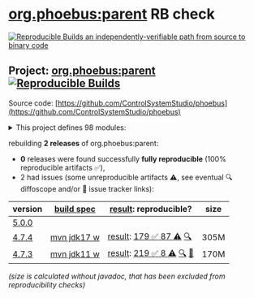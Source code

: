 [org.phoebus:parent](https://central.sonatype.com/artifact/org.phoebus/parent/versions) RB check
=======

[![Reproducible Builds](https://reproducible-builds.org/images/logos/rb.svg) an independently-verifiable path from source to binary code](https://reproducible-builds.org/)

## Project: [org.phoebus:parent](https://central.sonatype.com/artifact/org.phoebus/parent/versions) [![Reproducible Builds](https://img.shields.io/endpoint?url=https://raw.githubusercontent.com/jvm-repo-rebuild/reproducible-central/master/content/org/phoebus/badge.json)](https://github.com/jvm-repo-rebuild/reproducible-central/blob/master/content/org/phoebus/README.md)

Source code: [https://github.com/ControlSystemStudio/phoebus](https://github.com/ControlSystemStudio/phoebus)

<details><summary>This project defines 98 modules:</summary>

* [org.phoebus:app](https://central.sonatype.com/artifact/org.phoebus/app/overview)
* [org.phoebus:app-3d-viewer](https://central.sonatype.com/artifact/org.phoebus/app-3d-viewer/overview)
* [org.phoebus:app-alarm](https://central.sonatype.com/artifact/org.phoebus/app-alarm/overview)
* [org.phoebus:app-alarm-audio-annunciator](https://central.sonatype.com/artifact/org.phoebus/app-alarm-audio-annunciator/overview)
* [org.phoebus:app-alarm-datasouce](https://central.sonatype.com/artifact/org.phoebus/app-alarm-datasouce/overview)
* [org.phoebus:app-alarm-freetts-annunciator](https://central.sonatype.com/artifact/org.phoebus/app-alarm-freetts-annunciator/overview)
* [org.phoebus:app-alarm-logging-ui](https://central.sonatype.com/artifact/org.phoebus/app-alarm-logging-ui/overview)
* [org.phoebus:app-alarm-model](https://central.sonatype.com/artifact/org.phoebus/app-alarm-model/overview)
* [org.phoebus:app-alarm-ui](https://central.sonatype.com/artifact/org.phoebus/app-alarm-ui/overview)
* [org.phoebus:app-channel](https://central.sonatype.com/artifact/org.phoebus/app-channel/overview)
* [org.phoebus:app-channel-channelfinder](https://central.sonatype.com/artifact/org.phoebus/app-channel-channelfinder/overview)
* [org.phoebus:app-channel-utility](https://central.sonatype.com/artifact/org.phoebus/app-channel-utility/overview)
* [org.phoebus:app-channel-views](https://central.sonatype.com/artifact/org.phoebus/app-channel-views/overview)
* [org.phoebus:app-console](https://central.sonatype.com/artifact/org.phoebus/app-console/overview)
* [org.phoebus:app-credentials-management](https://central.sonatype.com/artifact/org.phoebus/app-credentials-management/overview)
* [org.phoebus:app-databrowser](https://central.sonatype.com/artifact/org.phoebus/app-databrowser/overview)
* [org.phoebus:app-databrowser-json](https://central.sonatype.com/artifact/org.phoebus/app-databrowser-json/overview)
* [org.phoebus:app-databrowser-timescale](https://central.sonatype.com/artifact/org.phoebus/app-databrowser-timescale/overview)
* [org.phoebus:app-diag](https://central.sonatype.com/artifact/org.phoebus/app-diag/overview)
* [org.phoebus:app-display](https://central.sonatype.com/artifact/org.phoebus/app-display/overview)
* [org.phoebus:app-display-actions](https://central.sonatype.com/artifact/org.phoebus/app-display-actions/overview)
* [org.phoebus:app-display-adapters](https://central.sonatype.com/artifact/org.phoebus/app-display-adapters/overview)
* [org.phoebus:app-display-convert-edm](https://central.sonatype.com/artifact/org.phoebus/app-display-convert-edm/overview)
* [org.phoebus:app-display-convert-medm](https://central.sonatype.com/artifact/org.phoebus/app-display-convert-medm/overview)
* [org.phoebus:app-display-editor](https://central.sonatype.com/artifact/org.phoebus/app-display-editor/overview)
* [org.phoebus:app-display-fonts](https://central.sonatype.com/artifact/org.phoebus/app-display-fonts/overview)
* [org.phoebus:app-display-linearmeter](https://central.sonatype.com/artifact/org.phoebus/app-display-linearmeter/overview)
* [org.phoebus:app-display-model](https://central.sonatype.com/artifact/org.phoebus/app-display-model/overview)
* [org.phoebus:app-display-navigation](https://central.sonatype.com/artifact/org.phoebus/app-display-navigation/overview)
* [org.phoebus:app-display-representation](https://central.sonatype.com/artifact/org.phoebus/app-display-representation/overview)
* [org.phoebus:app-display-representation-javafx](https://central.sonatype.com/artifact/org.phoebus/app-display-representation-javafx/overview)
* [org.phoebus:app-display-runtime](https://central.sonatype.com/artifact/org.phoebus/app-display-runtime/overview)
* [org.phoebus:app-display-thumbwheel](https://central.sonatype.com/artifact/org.phoebus/app-display-thumbwheel/overview)
* [org.phoebus:app-email](https://central.sonatype.com/artifact/org.phoebus/app-email/overview)
* [org.phoebus:app-email-ui](https://central.sonatype.com/artifact/org.phoebus/app-email-ui/overview)
* [org.phoebus:app-errlog](https://central.sonatype.com/artifact/org.phoebus/app-errlog/overview)
* [org.phoebus:app-eslog](https://central.sonatype.com/artifact/org.phoebus/app-eslog/overview)
* [org.phoebus:app-filebrowser](https://central.sonatype.com/artifact/org.phoebus/app-filebrowser/overview)
* [org.phoebus:app-imageviewer](https://central.sonatype.com/artifact/org.phoebus/app-imageviewer/overview)
* [org.phoebus:app-log-configuration](https://central.sonatype.com/artifact/org.phoebus/app-log-configuration/overview)
* [org.phoebus:app-logbook](https://central.sonatype.com/artifact/org.phoebus/app-logbook/overview)
* [org.phoebus:app-logbook-elog](https://central.sonatype.com/artifact/org.phoebus/app-logbook-elog/overview)
* [org.phoebus:app-logbook-inmemory](https://central.sonatype.com/artifact/org.phoebus/app-logbook-inmemory/overview)
* [org.phoebus:app-logbook-olog](https://central.sonatype.com/artifact/org.phoebus/app-logbook-olog/overview)
* [org.phoebus:app-logbook-olog-client](https://central.sonatype.com/artifact/org.phoebus/app-logbook-olog-client/overview)
* [org.phoebus:app-logbook-olog-client-es](https://central.sonatype.com/artifact/org.phoebus/app-logbook-olog-client-es/overview)
* [org.phoebus:app-logbook-olog-ui](https://central.sonatype.com/artifact/org.phoebus/app-logbook-olog-ui/overview)
* [org.phoebus:app-logbook-ui](https://central.sonatype.com/artifact/org.phoebus/app-logbook-ui/overview)
* [org.phoebus:app-pace](https://central.sonatype.com/artifact/org.phoebus/app-pace/overview)
* [org.phoebus:app-perfmon](https://central.sonatype.com/artifact/org.phoebus/app-perfmon/overview)
* [org.phoebus:app-probe](https://central.sonatype.com/artifact/org.phoebus/app-probe/overview)
* [org.phoebus:app-pvtable](https://central.sonatype.com/artifact/org.phoebus/app-pvtable/overview)
* [org.phoebus:app-pvtree](https://central.sonatype.com/artifact/org.phoebus/app-pvtree/overview)
* [org.phoebus:app-rtplot](https://central.sonatype.com/artifact/org.phoebus/app-rtplot/overview)
* [org.phoebus:app-save-and-restore](https://central.sonatype.com/artifact/org.phoebus/app-save-and-restore/overview)
* [org.phoebus:app-scan](https://central.sonatype.com/artifact/org.phoebus/app-scan/overview)
* [org.phoebus:app-scan-client](https://central.sonatype.com/artifact/org.phoebus/app-scan-client/overview)
* [org.phoebus:app-scan-model](https://central.sonatype.com/artifact/org.phoebus/app-scan-model/overview)
* [org.phoebus:app-scan-ui](https://central.sonatype.com/artifact/org.phoebus/app-scan-ui/overview)
* [org.phoebus:app-trends](https://central.sonatype.com/artifact/org.phoebus/app-trends/overview)
* [org.phoebus:app-trends-archive-datasource](https://central.sonatype.com/artifact/org.phoebus/app-trends-archive-datasource/overview)
* [org.phoebus:app-trends-archive-reader](https://central.sonatype.com/artifact/org.phoebus/app-trends-archive-reader/overview)
* [org.phoebus:app-trends-rich-adapters](https://central.sonatype.com/artifact/org.phoebus/app-trends-rich-adapters/overview)
* [org.phoebus:app-trends-simple-adapters](https://central.sonatype.com/artifact/org.phoebus/app-trends-simple-adapters/overview)
* [org.phoebus:app-update](https://central.sonatype.com/artifact/org.phoebus/app-update/overview)
* [org.phoebus:app-utility](https://central.sonatype.com/artifact/org.phoebus/app-utility/overview)
* [org.phoebus:app-utility-preference-manager](https://central.sonatype.com/artifact/org.phoebus/app-utility-preference-manager/overview)
* [org.phoebus:core](https://central.sonatype.com/artifact/org.phoebus/core/overview)
* [org.phoebus:core-email](https://central.sonatype.com/artifact/org.phoebus/core-email/overview)
* [org.phoebus:core-formula](https://central.sonatype.com/artifact/org.phoebus/core-formula/overview)
* [org.phoebus:core-framework](https://central.sonatype.com/artifact/org.phoebus/core-framework/overview)
* [org.phoebus:core-launcher](https://central.sonatype.com/artifact/org.phoebus/core-launcher/overview)
* [org.phoebus:core-logbook](https://central.sonatype.com/artifact/org.phoebus/core-logbook/overview)
* [org.phoebus:core-pv](https://central.sonatype.com/artifact/org.phoebus/core-pv/overview)
* [org.phoebus:core-pv-ca](https://central.sonatype.com/artifact/org.phoebus/core-pv-ca/overview)
* [org.phoebus:core-pv-jackie](https://central.sonatype.com/artifact/org.phoebus/core-pv-jackie/overview)
* [org.phoebus:core-pv-mqtt](https://central.sonatype.com/artifact/org.phoebus/core-pv-mqtt/overview)
* [org.phoebus:core-pv-opva](https://central.sonatype.com/artifact/org.phoebus/core-pv-opva/overview)
* [org.phoebus:core-pv-pva](https://central.sonatype.com/artifact/org.phoebus/core-pv-pva/overview)
* [org.phoebus:core-pv-tango](https://central.sonatype.com/artifact/org.phoebus/core-pv-tango/overview)
* [org.phoebus:core-pva](https://central.sonatype.com/artifact/org.phoebus/core-pva/overview)
* [org.phoebus:core-security](https://central.sonatype.com/artifact/org.phoebus/core-security/overview)
* [org.phoebus:core-types](https://central.sonatype.com/artifact/org.phoebus/core-types/overview)
* [org.phoebus:core-ui](https://central.sonatype.com/artifact/org.phoebus/core-ui/overview)
* [org.phoebus:core-util](https://central.sonatype.com/artifact/org.phoebus/core-util/overview)
* [org.phoebus:core-vtype](https://central.sonatype.com/artifact/org.phoebus/core-vtype/overview)
* [org.phoebus:dependencies](https://central.sonatype.com/artifact/org.phoebus/dependencies/overview)
* [org.phoebus:install-jars](https://central.sonatype.com/artifact/org.phoebus/install-jars/overview)
* [org.phoebus:parent](https://central.sonatype.com/artifact/org.phoebus/parent/overview)
* [org.phoebus:phoebus-target](https://central.sonatype.com/artifact/org.phoebus/phoebus-target/overview)
* [org.phoebus:save-and-restore](https://central.sonatype.com/artifact/org.phoebus/save-and-restore/overview)
* [org.phoebus:save-and-restore-logging](https://central.sonatype.com/artifact/org.phoebus/save-and-restore-logging/overview)
* [org.phoebus:save-and-restore-model](https://central.sonatype.com/artifact/org.phoebus/save-and-restore-model/overview)
* [org.phoebus:save-and-restore-util](https://central.sonatype.com/artifact/org.phoebus/save-and-restore-util/overview)
* [org.phoebus:service-alarm-config-logger](https://central.sonatype.com/artifact/org.phoebus/service-alarm-config-logger/overview)
* [org.phoebus:service-alarm-logger](https://central.sonatype.com/artifact/org.phoebus/service-alarm-logger/overview)
* [org.phoebus:service-save-and-restore](https://central.sonatype.com/artifact/org.phoebus/service-save-and-restore/overview)
* [org.phoebus:services](https://central.sonatype.com/artifact/org.phoebus/services/overview)
</details>

rebuilding **2 releases** of org.phoebus:parent:
- **0** releases were found successfully **fully reproducible** (100% reproducible artifacts :white_check_mark:),
- 2 had issues (some unreproducible artifacts :warning:, see eventual :mag: diffoscope and/or :memo: issue tracker links):

| version | [build spec](/BUILDSPEC.md) | [result](https://reproducible-builds.org/docs/jvm/): reproducible? | size |
| -- | --------- | ------ | -- |
| [5.0.0](https://central.sonatype.com/artifact/org.phoebus/parent/5.0.0/pom) | | | |
| [4.7.4](https://central.sonatype.com/artifact/org.phoebus/parent/4.7.4/pom) | [mvn jdk17 w](phoebus-4.7.4.buildspec) | [result](parent-4.7.4.buildinfo): [179 :white_check_mark:  87 :warning:](parent-4.7.4.buildcompare) [:mag:](parent-4.7.4.diffoscope) | 305M |
| [4.7.3](https://central.sonatype.com/artifact/org.phoebus/parent/4.7.3/pom) | [mvn jdk11 w](phoebus-4.7.3.buildspec) | [result](parent-4.7.3.buildinfo): [219 :white_check_mark:  8 :warning:](parent-4.7.3.buildcompare) [:mag:](parent-4.7.3.diffoscope) [:memo:](https://github.com/ControlSystemStudio/phoebus/pull/2904) | 170M |

<i>(size is calculated without javadoc, that has been excluded from reproducibility checks)</i>
